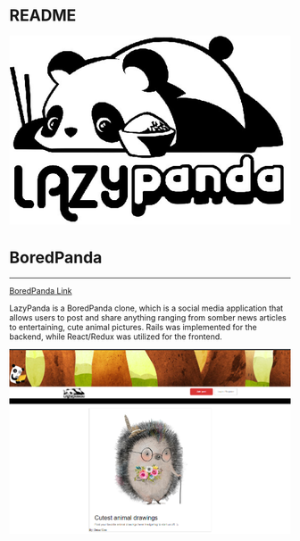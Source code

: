 # README

![alt text](https://github.com/michelle-ha/LazyPanda/blob/master/app/assets/images/PngItem_2512217.png "Lazy Panda Logo")

# BoredPanda

---

[BoredPanda Link](https://lazy-panda.herokuapp.com/#/)

LazyPanda is a BoredPanda clone, which is a social media application that allows users to post and share anything ranging from somber news articles to entertaining, cute animal pictures. Rails was implemented for the backend, while React/Redux was utilized for the frontend.

![alt text](https://github.com/michelle-ha/LazyPanda/blob/master/app/assets/images/boredpanda%20screenshot.png "LazyPanda Screenshot")

